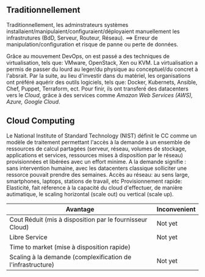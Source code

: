 ## Traditionnellement 
Traditionnellement, les adminstrateurs systèmes installaient/manipulaient/configuraient/déployaient manuellement les infrastrutures (BdD, Serveur, Routeur, Réseau).
==> Erreur de manipulation/configuration et risque de panne ou perte de données.

Grâce au mouvement DevOps, on est passé a des techniques de virtualisation, tels que: VMware, OpenStack, Xen ou KVM. 
La virtualisation a permis de passer du lourd au leger/du physique au conceptuel/du concret à l'absrait.
Par la suite, au lieu d'investir dans du matériel, les organisations ont préféré aquérir des outils logiciels, tels que: Docker, Kubernets, Ansible, Chef, Puppet, Terraform, ect.
Pour finir, ils ont transferé des datacenters vers le _Cloud_, grâce à des services comme *Amazon Web Services (AWS), Azure, Google Cloud*.

## Cloud Computing

Le National Institute of Standard Technology (NIST) définit le CC comme 
un modèle de traitement permettant l'accès à la
demande  à un ensemble de ressources de calcul partagées (serveur, réseau, volumes de stockage, applications et services, ressources mises à disposition par le réseau) 
provisionnées et libérées avec un effort minime.
A la demande signifie : sans intervention humaine, avec les datacenters classique solliciter une ressorce pouvait prendre des semaines.
Accès au réseau: au sens large, smartphones, laptops, stations de travail, etc
Provisionnement rapide: Elasticité, fait réference à la capacité du cloud d'effectuer, de manière autimatique, le scaling horizontal (scale out) ou vertical (scale up).

Avantage | Inconvenient
---------|---------
Cout Réduit (mis à disposition par le fournisseur Cloud) | Not yet
Libre Service | Not yet
Time to market (mise à disposition rapide) | 
Scaling à la demande (complexification de l'infrastructure) | Not yet 

